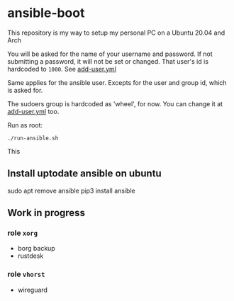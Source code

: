 # ansible-boot
This repository is my way to setup my personal PC on a Ubuntu 20.04 and Arch

You will be asked for the name of your username and password. If not submitting a password, it will not be set or changed.
That user's id is hardcoded to `1000`. See [add-user.yml](./roles/localhosts/tasks/add-user.yml)

Same applies for the ansible user. Excepts for the user and group id, which is asked for.

The sudoers group is hardcoded as 'wheel', for now. You can change it at [add-user.yml](./roles/localhosts/tasks/add-user.yml) too.

Run as root:
```shell
./run-ansible.sh
```
This 
## Install uptodate ansible on ubuntu
sudo apt remove ansible
pip3 install ansible


## Work in progress
### role `xorg`
- borg backup
- rustdesk
### role `vhorst`
- wireguard

